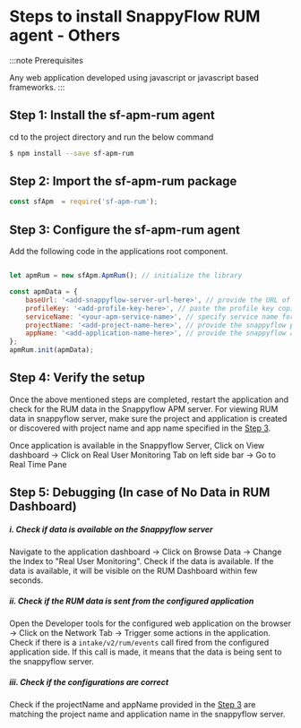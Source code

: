 # Steps to install SnappyFlow RUM agent - Others

:::note Prerequisites

Any web application developed using javascript or javascript based frameworks.
:::

## **Step 1: Install the sf-apm-rum agent**

cd to the project directory and run the below command
```bash
$ npm install --save sf-apm-rum 
```


## **Step 2: Import the sf-apm-rum package**

```js
const sfApm  = require('sf-apm-rum');
```

## **Step 3: Configure the sf-apm-rum agent**

Add the following code in the applications root component.


```js

let apmRum = new sfApm.ApmRum(); // initialize the library

const apmData = {
	baseUrl: '<add-snappyflow-server-url-here>', // provide the URL of the snappyflow APM server that you are using to view the data
	profileKey: '<add-profile-key-here>', // paste the profile key copied from SF profile
	serviceName: '<your-apm-service-name>', // specify service name for RUM
	projectName: '<add-project-name-here>', // provide the snappyflow project name
	appName: '<add-application-name-here>', // provide the snappyflow application name
};
apmRum.init(apmData);
```

## **Step 4: Verify the setup**

Once the above mentioned steps are completed, restart the application and check for the RUM data in the Snappyflow APM server. For viewing RUM data in snappyflow server, make sure  the project and application is created or discovered with project name and app name specified in the [Step 3](#step3-configure-the-sf-apm-rum-agent).

Once application is available in the Snappyflow Server, Click on View dashboard -> Click on Real User Monitoring Tab on left side bar -> Go to Real Time Pane


## **Step 5: Debugging (In case of No Data in RUM Dashboard)**

##### i. **Check if data is available on the Snappyflow server**  
Navigate to the application dashboard -> Click on Browse Data -> Change the Index to "Real User Monitoring". Check if the data is available. If the data is available, it will be visible on the RUM Dashboard within few seconds.  

##### ii. **Check if the RUM data is sent from the configured application**  
Open the Developer tools for the configured web application on the browser -> Click on the Network Tab -> Trigger some actions in the application. Check if there is a `intake/v2/rum/events` call fired from the configured application side. If this call is made, it means that the data is being sent to the snappyflow server.   

##### iii. **Check if the configurations are correct**  
Check if the projectName and appName provided in the [Step 3](#step-3-configure-the-sf-apm-rum-agent) are matching the project name and application name in the snappyflow server.  
  